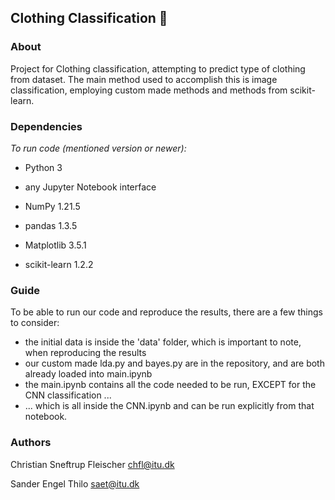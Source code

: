 ## Clothing Classification 👕

### About


Project for Clothing classification, attempting to predict type of clothing from dataset. The main method used to accomplish this is image classification, employing custom made methods and methods from scikit-learn.

### Dependencies


*To run code (mentioned version or newer):*

* Python 3

* any Jupyter Notebook interface

* NumPy 1.21.5

* pandas 1.3.5

* Matplotlib 3.5.1

* scikit-learn 1.2.2


### Guide

To be able to run our code and reproduce the results, there are a few things to consider:

* the initial data is inside the 'data' folder, which is important to note, when reproducing the results
* our custom made lda.py and bayes.py are in the repository, and are both already loaded into main.ipynb
* the main.ipynb contains all the code needed to be run, EXCEPT for the CNN classification ...
* ... which is all inside the CNN.ipynb and can be run explicitly from that notebook.

### Authors


Christian Sneftrup Fleischer
chfl@itu.dk

Sander Engel Thilo
saet@itu.dk
